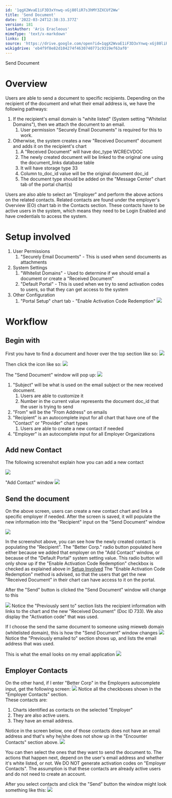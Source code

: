```yaml
---
id: '1qgX2WvaE1iF3D3xYnwq-xGj80liR7s3hMY3ZXCUf2Ww'
title: 'Send Document'
date: '2022-03-24T12:38:33.377Z'
version: 181
lastAuthor: 'Aris Eracleous'
mimeType: 'text/x-markdown'
links: []
source: 'https://drive.google.com/open?id=1qgX2WvaE1iF3D3xYnwq-xGj80liR7s3hMY3ZXCUf2Ww'
wikigdrive: 'eb4f9f8e82d104274f4630740771c9319ef63af0'
---
```

Send Document

# Overview

Users are able to send a document to specific recipients.
Depending on the recipient of the document and what their email address is, we have the following pathways:
1. If the recipient's email domain is "white listed" (System setting "Whitelist Domains"), then we attach the document to an email.
    1. User permission "Securely Email Documents" is required for this to work. 
2. Otherwise, the system creates a new "Received Document" document and adds it on the recipient's chart
    1. A "Received Document" will have doc_type WCRECVDOC
    2. The newly created document will be linked to the original one using the document_links database table
    3. It will have storage type 33
    4. Column to_doc_id value will be the original document doc_id
    5. The document type should be added on the "Message Center" chart tab of the portal chart(s)

Users are also able to select an "Employer" and perform the above actions on the related contacts.  Related contacts are found under the employer's Overview (EO) chart tab in the Contacts section.  These contacts have to be active users in the system, which means they need to be Login Enabled and have credentials to access the system.


# Setup involved

1. User Permissions
    1. "Securely Email Documents" - This is used when send documents as attachments
2. System Settings
    1. "Whitelist Domains" - Used to determine if we should email a document or create a "Received Document"
    2. "Default Portal" - This is used when we try to send activation codes to users, so that they can get access to the system
3. Other Configuration
    1. "Portal Setup" chart tab - "Enable Activation Code Redemption"
![](send-document.assets/10000201000003D8000002904B0A717B9E93DBD2.png)



# Workflow



## Begin with


First you have to find a document and hover over the top section like so:
![](send-document.assets/100002010000036500000172618573C5A0AE3EE2.png)

Then click the icon like so:
![](send-document.assets/100002010000029C0000013DC24703F1300722AC.png)

The "Send Document" window will pop up:
![](send-document.assets/1000020100000215000002086568D2E64D7532F3.png)
1. "Subject" will be what is used on the email subject or the new received document.
    1. Users are able to customize it
    2. Number in the current value represents the document doc_id that the user is trying to send
2. "From" will be the "From Address" on emails
3. "Recipient" is an autocomplete input for all chart that have one of the "Contact" or "Provider" chart types
    1. Users are able to create a new contact if needed
4. "Employer" is an autocomplete input for all Employer Organizations



## Add new Contact


The following screenshot explain how you can add a new contact


![](send-document.assets/10000201000001DC000001D6DC751AE6DA409947.png)


"Add Contact" window
![](send-document.assets/100002010000026A00000209281B2D25C1A13F3B.png)

## Send the document


On the above screen, users can create a new contact chart and link a specific employer if needed.
After the screen is saved, it will populate the new information into the "Recipient" input on the "Send Document" window

![](send-document.assets/1000020100000284000001C919EDDBE5CA945CF4.png)

In the screenshot above, you can see how the newly created contact is populating the "Recipient".
The "Better Corp." radio button populated here either because we added that employer on the "Add Contact" window, or because of the "Default Portal" system setting value.
This radio button will only show up if the "Enable Activation Code Redemption" checkbox is checked as explained above in [Setup Involved](#v2syi7euzkrn)
The "Enable Activation Code Redemption" method is advised, so that the users that get the new "Received Document" in their chart can have access to it on the portal.

After the "Send" button is clicked the "Send Document" window will change to this

![](send-document.assets/10000201000002CE000001D4CFDFF1985E32FA79.png)
Notice the "Previously sent to" section lists the recipient information with links to the chart and the new "Received Document" (Doc ID 733).  We also display the "Activation code" that was used.

If I choose the send the same document to someone using mieweb domain (whitelisted domain), this is how the "Send Document" window changes
![](send-document.assets/10000201000002EE000001F8A0AE0A52F10C1BFE.png)
Notice the "Previously emailed to" section shows up, and lists the email address that was used.

This is what the email looks on my email application
![](send-document.assets/100002010000025100000185554E8FF5ED271CCA.png)


## Employer Contacts


On the other hand, if I enter "Better Corp" in the Employers autocomplete input, get the following screen:
![](send-document.assets/10000201000002C800000280344E50BD4CC429EA.png)
Notice all the checkboxes shown in the "Employer Contacts" section.  
These contacts are: 
1. Charts identified as contacts on the selected "Employer"
2. They are also active users.
3. They have an email address.

Notice in the screen below, one of those contacts does not have an email address and that's why he/she does not show up in the "Encounter Contacts" section above.
![](send-document.assets/100002010000043A0000031DF678F2657887EF5B.png)

You can then select the ones that they want to send the document to.  The actions that happen next, depend on the user's email address and whether it's white listed, or not.  We DO NOT generate activation codes on "Employer Contacts".  The assumption is that these contacts are already active users and do not need to create an account.

After you select contacts and click the "Send" button the window might look something like this:
![](send-document.assets/100002010000028A0000020E0BAC0E38E8F2E729.png)
